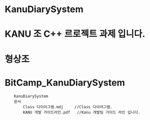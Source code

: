 # KanuDiarySystem
# KANU 조 C++ 르로젝트 과제 입니다.
# 형상조
#	BitCamp_KanuDiarySystem
		KanuDiarySystem
		문서
			Class 다이어그램.mdj 	//Class 다이어그램.
			KANU 개발 가이드라인.pdf	//Kanu 개발팀 가이드 라인 입니다.
	